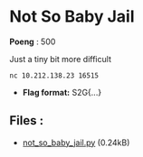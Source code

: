 # Not So Baby Jail
**Poeng** : 500

Just a tiny bit more difficult
    
    
    nc 10.212.138.23 16515


- **Flag format:** S2G{...}

## Files : 

 - [not_so_baby_jail.py](./not_so_baby_jail.py) (0.24kB)